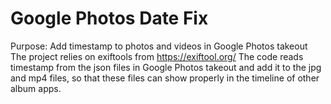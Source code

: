 # Google Photos Date Fix
Purpose: Add timestamp to photos and videos in Google Photos takeout
The project relies on exiftools from https://exiftool.org/
The code reads timestamp from the json files in Google Photos takeout and add it to the jpg and mp4 files, so that these files can show properly in the timeline of other album apps.
